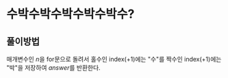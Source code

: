 # 수박수박수박수박수박수?



## 풀이방법

매개변수인 *n*을 for문으로 돌려서 홀수인 index(+1)에는 "수"를 짝수인 index(+1)에는 "박"을 저장하여  *answer*를 반환한다.
